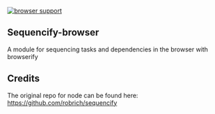 [![browser support](https://ci.testling.com/$YOUR_USERNAME_HERE/max-by.png)
](https://ci.testling.com/$YOUR_USERNAME_HERE/max-by)

## Sequencify-browser

A module for sequencing tasks and dependencies in the browser with browserify

## Credits

The original repo for node can be found here: https://github.com/robrich/sequencify
